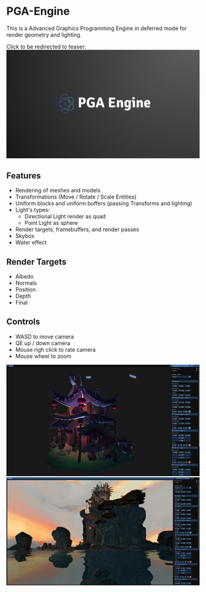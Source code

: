 # PGA-Engine

This is a Advanced Graphics Programming Engine in deferred mode for render geometry and lighting.

Click to be redirected to teaser:
[![Watch the video](Engine/Screenshots/PGA-Engine_Logo.png)](https://youtu.be/UZpWSmCPIFA)

## Features

- Rendering of meshes and models
- Transformations (Move / Rotate / Scale Entities)
- Uniform blocks and uniform buffers (passing Transforms and lighting)
- Light's types:
    - Directional Light render as quad
    - Point Light as sphere
- Render targets, framebuffers, and render passes
- Skybox
- Water effect

## Render Targets

- Albedo
- Normals
- Position
- Depth
- Final

## Controls

- WASD to move camera
- QE up / down camera
- Mouse righ click to rate camera
- Mouse wheel to zoom

![Image](Engine/Screenshots/main_scene.png)
![Image](Engine/Screenshots/final_render.png)
